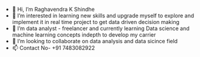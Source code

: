 - 👋 Hi, I’m Raghavendra K Shindhe
- 👀 I’m interested in learning new skills and upgrade myself to explore and implement it in real time project to get data driven decision making 
- 🌱 I’m data analyst - freelancer and currently learning Data science and machine learning concepts indepth to develop my carrier
- 💞️ I’m looking to collaborate on data analysis and data sicince field
- 📫 Contact No- +91 7483082922

<!---
sindheraghav/sindheraghav is a ✨ special ✨ repository because its `README.md` (this file) appears on your GitHub profile.
You can click the Preview link to take a look at your changes.
--->

